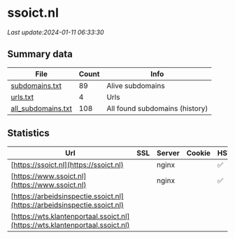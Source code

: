 # ssoict.nl
*Last update:2024-01-11 06:33:30*
## Summary data
| File       | Count | Info |
|------------|-------|------|
|[subdomains.txt](/data/ssoict/subdomains.txt)|89|Alive subdomains|
|[urls.txt](/data/ssoict/urls.txt)|4|Urls|
|[all_subdomains.txt](/data/ssoict/all_subdomains.txt)|108|All found subdomains (history)|
## Statistics
| Url | SSL | Server | Cookie | HSTS | CSP | XFO | XXP | RP | Tech |
|------------|-------|------|------|------|------|------|------|------|------|
|[https://ssoict.nl](https://ssoict.nl)| |nginx| |:white_check_mark: | |:warning: |:white_check_mark: |:white_check_mark: |:white_check_mark: |HSTS IIS:10.0 Window...|
|[https://www.ssoict.nl](https://www.ssoict.nl)| |nginx| |:white_check_mark: | |:warning: |:white_check_mark: |:white_check_mark: |:white_check_mark: |HSTS IIS:10.0 Window...|
|[https://arbeidsinspectie.ssoict.nl](https://arbeidsinspectie.ssoict.nl)| | | | | | | |:white_check_mark: |Microsoft HTTPAPI:2....|
|[https://wts.klantenportaal.ssoict.nl](https://wts.klantenportaal.ssoict.nl)| | | | | | | |:white_check_mark: |Microsoft HTTPAPI:2....|